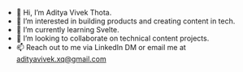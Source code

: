 - 👋 Hi, I’m Aditya Vivek Thota.
- 👀 I’m interested in building products and creating content in tech.
- 🌱 I’m currently learning Svelte.
- 💞️ I’m looking to collaborate on technical content projects.
- 📫 Reach out to me via LinkedIn DM or email me at adityavivek.xq@gmail.com

<!---
aditya-xq/aditya-xq is a ✨ special ✨ repository because its `README.md` (this file) appears on your GitHub profile.
You can click the Preview link to take a look at your changes.
--->
